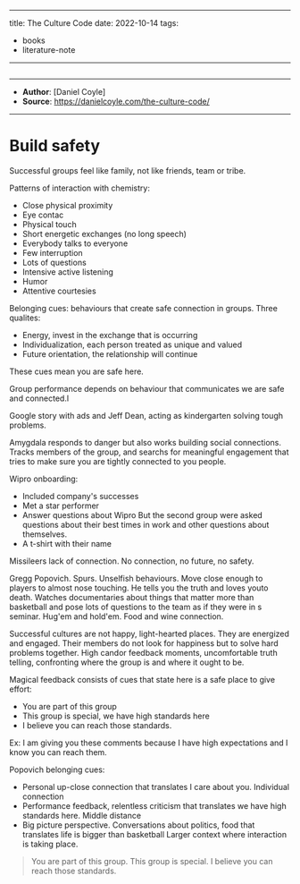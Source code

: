 
---
title: The Culture Code
date: 2022-10-14
tags: 
- books
- literature-note
---

```

```

***
- **Author**:  [Daniel Coyle]
- **Source**:  https://danielcoyle.com/the-culture-code/
***

# Build safety 

Successful groups feel like family, not like friends, team or tribe.

Patterns of interaction with chemistry:
- Close physical proximity
- Eye contac
- Physical touch
- Short energetic exchanges (no long speech)
- Everybody talks to everyone
- Few interruption
- Lots of questions
- Intensive active listening 
- Humor
- Attentive courtesies

Belonging cues: behaviours that create safe connection in groups. Three qualites:
- Energy, invest in the exchange that is occurring 
- Individualization, each person treated as unique and valued
- Future orientation, the relationship will continue 

These cues mean you are safe here.

Group performance depends on behaviour that communicates we are safe and connected.l

Google story with ads and Jeff Dean, acting as kindergarten solving tough problems.

Amygdala responds to danger but also works building social connections. Tracks members of the group, and searchs for meaningful engagement that tries to make sure you are tightly connected to you people.

Wipro onboarding:
- Included company's successes 
- Met a star performer 
- Answer questions about Wipro 
But the second group were asked questions about their best times in work and other questions about themselves. 
- A t-shirt with their name

Missileers lack of connection. No connection, no future, no safety.

Gregg Popovich. Spurs. Unselfish behaviours. Move close enough to players to almost nose touching. He tells you the truth and loves youto death. Watches documentaries about things that matter more than basketball and pose lots of questions to the team as if they were in s seminar. Hug'em and hold'em. Food and wine connection. 

Successful cultures are not happy, light-hearted places. They are energized and engaged. Their members do not look for happiness but to solve hard problems together. High candor feedback moments, uncomfortable truth telling, confronting where the group is and where it ought to be.

Magical feedback consists of cues that state here is a safe place to give effort:
- You are part of this group 
- This group is special, we have high standards here
- I believe you can reach those standards.

Ex: I am giving you these comments because I have high expectations and I know you can reach them. 

Popovich belonging cues:
- Personal up-close connection that translates I care about you. Individual connection 
- Performance feedback, relentless criticism that translates we have high standards here. Middle distance 
- Big picture perspective. Conversations about politics, food that translates life is bigger than basketball  Larger context where interaction is taking place. 

> You are part of this group. This group is special. I believe you can reach those standards.


